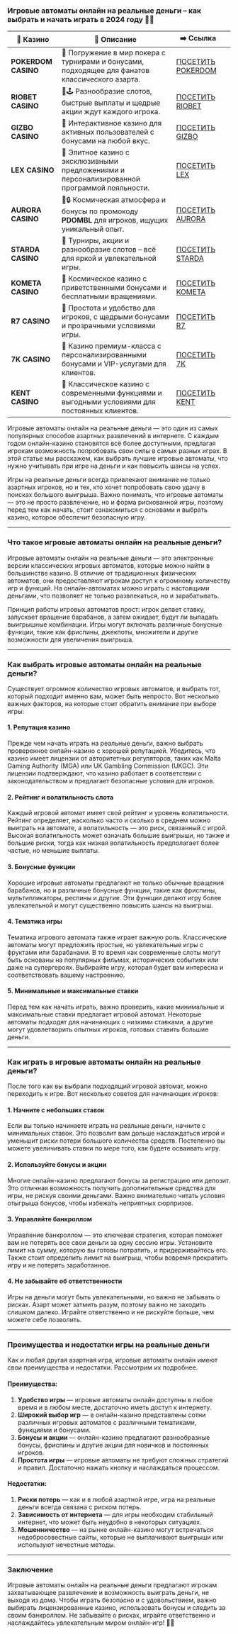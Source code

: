 ### Игровые автоматы онлайн на реальные деньги – как выбрать и начать играть в 2024 году 🎰💸
| 🎰 Казино           | 📜 Описание                                                                                       | ➡️ Ссылка                                                                                          |   |
| ------------------- | ------------------------------------------------------------------------------------------------- | -------------------------------------------------------------------------------------------------- | - |
| **POKERDOM CASINO** | 🎲 Погружение в мир покера с турнирами и бонусами, подходящее для фанатов классического азарта.   | [ПОСЕТИТЬ POKERDOM](https://brandplay.link/FwVc4f)                                                 |   |
| **RIOBET CASINO**   | 🌟🕹️ Разнообразие слотов, быстрые выплаты и щедрые акции ждут каждого игрока.                    | [ПОСЕТИТЬ RIOBET](https://brandplay.link/TnjsxFvH)                                                 |   |
| **GIZBO CASINO**    | 🚀 Интерактивное казино для активных пользователей с бонусами на любой вкус.                      | [ПОСЕТИТЬ GIZBO](https://brandplay.link/rvzLrVLp)                                                  |   |
| **LEX CASINO**      | 🎰 Элитное казино с эксклюзивными предложениями и персонализированной программой лояльности.      | [ПОСЕТИТЬ LEX](https://brandplay.link/VMqNXPFs)                                                    |   |
| **AURORA CASINO**   | 🌌🔒 Космическая атмосфера и бонусы по промокоду **PDOMBL** для игроков, ищущих уникальный опыт. | [ПОСЕТИТЬ AURORA](https://10trafic-stat2.com/click/668546556bcc6313411604bc/6766/13031/subaccount) |   |
| **STARDA CASINO**   | 🌠 Турниры, акции и разнообразие слотов – всё для яркой и увлекательной игры.                     | [ПОСЕТИТЬ STARDA](https://brandplay.link/HDcDrxLk)                                                 |   |
| **KOMETA CASINO**   | 💫 Космическое казино с приветственными бонусами и бесплатными вращениями.                        | [ПОСЕТИТЬ KOMETA](https://brandplay.link/jHzFFYGv)                                                 |   |
| **R7 CASINO**       | 🎯 Простота и удобство для игроков, с щедрыми бонусами и прозрачными условиями игры.              | [ПОСЕТИТЬ R7](https://brandplay.link/dByFXP7h)                                                     |   |
| **7K CASINO**       | 💎 Казино премиум-класса с персонализированными бонусами и VIP-услугами для клиентов.             | [ПОСЕТИТЬ 7K](https://brandplay.link/dd46bNgD)                                                     |   |
| **KENT CASINO**     | 🎲 Классическое казино с современными функциями и выгодными условиями для постоянных клиентов.    | [ПОСЕТИТЬ KENT](https://brandplay.link/XRH1g6Vb)                                                   |   |
Игровые автоматы онлайн на реальные деньги — это один из самых популярных способов азартных развлечений в интернете. С каждым годом онлайн-казино становятся всё более доступными, предлагая игрокам возможность попробовать свои силы в самых разных играх. В этой статье мы расскажем, как выбрать лучшие игровые автоматы, что нужно учитывать при игре на деньги и как повысить шансы на успех.

Игры на реальные деньги всегда привлекают внимание не только азартных игроков, но и тех, кто хочет попробовать свою удачу в поисках большого выигрыша. Важно понимать, что игровые автоматы — это не просто развлечение, но и форма рискованной игры, поэтому перед тем как начать, стоит ознакомиться с основами и выбрать казино, которое обеспечит безопасную игру.

***

### Что такое игровые автоматы онлайн на реальные деньги?

Игровые автоматы онлайн на реальные деньги — это электронные версии классических игровых автоматов, которые можно найти в большинстве казино. В отличие от традиционных физических автоматов, они предоставляют игрокам доступ к огромному количеству игр и функций. На онлайн-автоматах можно играть с настоящими деньгами, что позволяет не только развлекаться, но и зарабатывать.

Принцип работы игровых автоматов прост: игрок делает ставку, запускает вращение барабанов, а затем ожидает, будут ли выпадать выигрышные комбинации. Игры могут включать различные бонусные функции, такие как фриспины, джекпоты, множители и другие возможности для увеличения выигрыша.

***

### Как выбрать игровые автоматы онлайн на реальные деньги?

Существует огромное количество игровых автоматов, и выбрать тот, который подходит именно вам, может быть непросто. Вот несколько важных факторов, на которые стоит обратить внимание при выборе игры:

#### 1. **Репутация казино**

Прежде чем начать играть на реальные деньги, важно выбрать проверенное онлайн-казино с хорошей репутацией. Убедитесь, что казино имеет лицензии от авторитетных регуляторов, таких как Malta Gaming Authority (MGA) или UK Gambling Commission (UKGC). Эти лицензии подтверждают, что казино работает в соответствии с законодательством и предлагает безопасные условия для игроков.

#### 2. **Рейтинг и волатильность слота**

Каждый игровой автомат имеет свой рейтинг и уровень волатильности. Рейтинг определяет, насколько часто и сколько в среднем можно выиграть на автомате, а волатильность — это риск, связанный с игрой. Высокая волатильность может означать большие выигрыши, но также и большие риски, тогда как низкая волатильность предполагает более частые, но меньшие выплаты.

#### 3. **Бонусные функции**

Хорошие игровые автоматы предлагают не только обычные вращения барабанов, но и различные бонусные функции, такие как фриспины, мультипликаторы, респины и другие. Эти функции делают игру более увлекательной и могут существенно повысить шансы на выигрыш.

#### 4. **Тематика игры**

Тематика игрового автомата также играет важную роль. Классические автоматы могут предложить простые, но увлекательные игры с фруктами или барабанами. В то время как современные слоты могут быть основаны на популярных фильмах, исторических событиях или даже на супергероях. Выбирайте игру, которая будет вам интересна и соответствовать вашему настроению.

#### 5. **Минимальные и максимальные ставки**

Перед тем как начать играть, важно проверить, какие минимальные и максимальные ставки предлагает игровой автомат. Некоторые автоматы подходят для начинающих с низкими ставками, а другие могут удовлетворить опытных игроков, готовых ставить большие деньги.

***

### Как играть в игровые автоматы онлайн на реальные деньги?

После того как вы выбрали подходящий игровой автомат, можно переходить к игре. Вот несколько советов для начинающих игроков:

#### 1. **Начните с небольших ставок**

Если вы только начинаете играть на реальные деньги, начните с минимальных ставок. Это позволит вам дольше наслаждаться игрой и уменьшит риски потери большого количества средств. Постепенно вы можете увеличивать ставки по мере того, как будете осваивать игру.

#### 2. **Используйте бонусы и акции**

Многие онлайн-казино предлагают бонусы за регистрацию или депозит. Это отличная возможность получить дополнительные средства для игры, не рискуя своими деньгами. Важно внимательно читать условия отыгрыша бонусов, чтобы избежать неприятных сюрпризов.

#### 3. **Управляйте банкроллом**

Управление банкроллом — это ключевая стратегия, которая поможет вам не потерять все свои деньги за одну сессию игры. Установите лимит на сумму, которую вы готовы потратить, и придерживайтесь его. Также стоит определить лимит на выигрыш, чтобы вовремя прекратить игру и не потерять заработанное.

#### 4. **Не забывайте об ответственности**

Игры на деньги могут быть увлекательными, но важно не забывать о рисках. Азарт может затмить разум, поэтому важно не заходить слишком далеко. Играйте ответственно и не рискуйте больше, чем можете себе позволить.

***

### Преимущества и недостатки игры на реальные деньги

Как и любая другая азартная игра, игровые автоматы онлайн имеют свои преимущества и недостатки. Рассмотрим их подробнее.

#### Преимущества:

1. **Удобство игры** — игровые автоматы онлайн доступны в любое время и в любом месте, достаточно иметь доступ к интернету.
2. **Широкий выбор игр** — в онлайн-казино представлены сотни различных игровых автоматов с различными тематиками, функциями и бонусами.
3. **Бонусы и акции** — онлайн-казино предлагают разнообразные бонусы, фриспины и другие акции для новичков и постоянных игроков.
4. **Простота игры** — игровые автоматы не требуют сложных стратегий и правил. Достаточно нажать кнопку и наслаждаться процессом.

#### Недостатки:

1. **Риски потерь** — как и в любой азартной игре, игра на реальные деньги всегда связана с риском потерь.
2. **Зависимость от интернета** — для игры необходим стабильный интернет, что может быть неудобно в некоторых ситуациях.
3. **Мошенничество** — на рынке онлайн-казино могут встречаться недобросовестные сайты, которые не выплачивают выигрыши или используют нечестные методы.

***

### Заключение

Игровые автоматы онлайн на реальные деньги предлагают игрокам захватывающее развлечение и возможность выиграть деньги, не выходя из дома. Чтобы играть безопасно и с удовольствием, важно выбирать лицензированные казино, использовать бонусы и следить за своим банкроллом. Не забывайте о рисках, играйте ответственно и наслаждайтесь увлекательным миром онлайн-игр! 🎰💸
